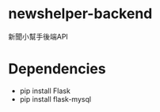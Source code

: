 newshelper-backend
==================

新聞小幫手後端API

Dependencies
============

- pip install Flask
- pip install flask-mysql

